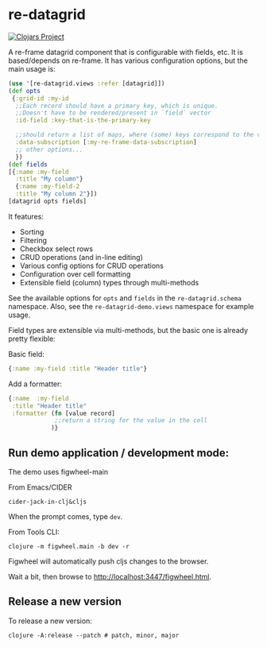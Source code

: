 # re-datagrid

[![Clojars Project](https://img.shields.io/clojars/v/re-datagrid.svg)](https://clojars.org/re-datagrid)

A re-frame datagrid component that is configurable with fields, etc. It is based/depends on re-frame.
It has various configuration options, but the main usage is:

```clojure
(use '[re-datagrid.views :refer [datagrid]])
(def opts
 {:grid-id :my-id
  ;;Each record should have a primary key, which is unique.
  ;;Doesn't have to be rendered/present in `field` vector
  :id-field :key-that-is-the-primary-key

  ;;should return a list of maps, where (some) keys correspond to the value for :name in the `fields` array.
  :data-subscription [:my-re-frame-data-subscription]
  ;; other options...
  })
(def fields
[{:name :my-field
  :title "My column"}
  {:name :my-field-2
  :title "My column 2"}])
[datagrid opts fields]
```

It features:
- Sorting
- Filtering
- Checkbox select rows
- CRUD operations (and in-line editing)
- Various config options for CRUD operations
- Configuration over cell formatting
- Extensible field (column) types through multi-methods

See the available options for `opts` and `fields` in the `re-datagrid.schema` namespace.
Also, see the `re-datagrid-demo.views` namespace for example usage.

Field types are extensible via multi-methods, but the basic one is already pretty flexible:

Basic field:
```clojure
{:name :my-field :title "Header title"}
```

Add a formatter:
```clojure
{:name  :my-field
 :title "Header title"
 :formatter (fn [value record]
             ;;return a string for the value in the cell
            )}
```

## Run demo application / development mode:

The demo uses figwheel-main

From Emacs/CIDER
```
cider-jack-in-clj&cljs
```
When the prompt comes, type `dev`.

From Tools CLI:
```
clojure -m figwheel.main -b dev -r
```

Figwheel will automatically push cljs changes to the browser.

Wait a bit, then browse to [http://localhost:3447/figwheel.html](http://localhost:3447/figwheel.html).

## Release a new version
To release a new version:

```
clojure -A:release --patch # patch, minor, major
```
